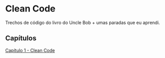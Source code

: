 # Clean Code
Trechos de código do livro do Uncle Bob + umas paradas que
eu aprendi.

##  Capítulos
[Capítulo 1 - Clean Code](./src/chap1/README.md)
